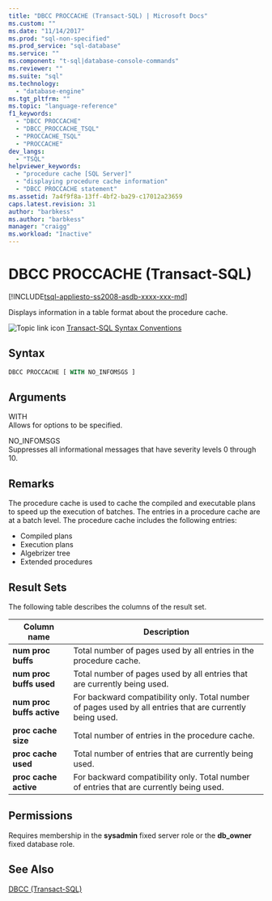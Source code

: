 ```yaml
---
title: "DBCC PROCCACHE (Transact-SQL) | Microsoft Docs"
ms.custom: ""
ms.date: "11/14/2017"
ms.prod: "sql-non-specified"
ms.prod_service: "sql-database"
ms.service: ""
ms.component: "t-sql|database-console-commands"
ms.reviewer: ""
ms.suite: "sql"
ms.technology: 
  - "database-engine"
ms.tgt_pltfrm: ""
ms.topic: "language-reference"
f1_keywords: 
  - "DBCC PROCCACHE"
  - "DBCC_PROCCACHE_TSQL"
  - "PROCCACHE_TSQL"
  - "PROCCACHE"
dev_langs: 
  - "TSQL"
helpviewer_keywords: 
  - "procedure cache [SQL Server]"
  - "displaying procedure cache information"
  - "DBCC PROCCACHE statement"
ms.assetid: 7a4f9f8a-13ff-4bf2-ba29-c17012a23659
caps.latest.revision: 31
author: "barbkess" 
ms.author: "barbkess"
manager: "craigg"
ms.workload: "Inactive"
---
```

# DBCC PROCCACHE (Transact-SQL)
[!INCLUDE[tsql-appliesto-ss2008-asdb-xxxx-xxx-md](../../includes/tsql-appliesto-ss2008-asdb-xxxx-xxx-md.md)]

Displays information in a table format about the procedure cache.
  
![Topic link icon](../../database-engine/configure-windows/media/topic-link.gif "Topic link icon") [Transact-SQL Syntax Conventions](../../t-sql/language-elements/transact-sql-syntax-conventions-transact-sql.md)
  
## Syntax  
  
```sql
DBCC PROCCACHE [ WITH NO_INFOMSGS ]  
```  
  
## Arguments  
 WITH  
 Allows for options to be specified.  
  
 NO_INFOMSGS  
 Suppresses all informational messages that have severity levels 0 through 10.  
  
## Remarks  
The procedure cache is used to cache the compiled and executable plans to speed up the execution of batches. The entries in a procedure cache are at a batch level. The procedure cache includes the following entries:
-   Compiled plans  
-   Execution plans  
-   Algebrizer tree  
-   Extended procedures  
  
## Result Sets  
The following table describes the columns of the result set.
  
|Column name|Description|  
|-----------------|-----------------|  
|**num proc buffs**|Total number of pages used by all entries in the procedure cache.|  
|**num proc buffs used**|Total number of pages used by all entries that are currently being used.|  
|**num proc buffs active**|For backward compatibility only. Total number of pages used by all entries that are currently being used.|  
|**proc cache size**|Total number of entries in the procedure cache.|  
|**proc cache used**|Total number of entries that are currently being used.|  
|**proc cache active**|For backward compatibility only. Total number of entries that are currently being used.|  
  
## Permissions  
Requires membership in the **sysadmin** fixed server role or the **db_owner** fixed database role.
  
## See Also  
[DBCC &#40;Transact-SQL&#41;](../../t-sql/database-console-commands/dbcc-transact-sql.md)
  
  
